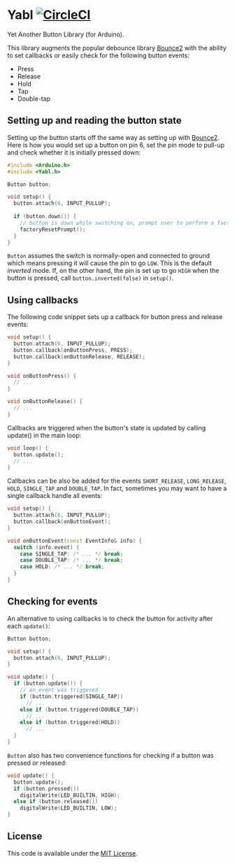 # Yabl [![CircleCI](https://circleci.com/gh/yergin/Yabl.svg?style=svg&circle-token=1b0a9ea68cca27109b3fce1641529184d060c373)](https://circleci.com/gh/yergin/Yabl)
Yet Another Button Library (for Arduino).

This library augments the popular debounce library [Bounce2](https://github.com/thomasfredericks/Bounce2) with the ability to set callbacks or easily check for the following button events:
* Press
* Release
* Hold
* Tap
* Double-tap

## Setting up and reading the button state
Setting up the button starts off the same way as setting up with [Bounce2](https://github.com/thomasfredericks/Bounce2). Here is how you would set up a button on pin 6, set the pin mode to pull-up and check whether it is initially pressed down:
```c++
#include <Arduino.h>
#include <Yabl.h>

Button button;

void setup() {
  button.attach(6, INPUT_PULLUP);
  
  if (button.down()) {
    // button is down while switching on, prompt user to perform a factory reset
    factoryResetPrompt();
  }
}
```
`Button` assumes the switch is normally-open and connected to ground which means pressing it will cause the pin to go `LOW`. This is the default _inverted_ mode. If, on the other hand, the pin is set up to go `HIGH` when the button is pressed, call `button.inverted(false)` in `setup()`.

## Using callbacks
The following code snippet sets up a callback for button press and release events:
```c++
void setup() {
  button.attach(6, INPUT_PULLUP);
  button.callback(onButtonPress, PRESS);
  button.callback(onButtonRelease, RELEASE);
}

void onButtonPress() {
  // ...
}

void onButtonRelease() {
  // ...
}
```
Callbacks are triggered when the button's state is updated by calling update() in the main loop:
```c++
void loop() {
  button.update();
  // ...
}
```
Callbacks can be also be added for the events `SHORT_RELEASE`, `LONG_RELEASE`, `HOLD`, `SINGLE_TAP` and `DOUBLE_TAP`. In fact, sometimes you may want to have a single callback handle all events:
```c++
void setup() {
  button.attach(6, INPUT_PULLUP);
  button.callback(onButtonEvent);
}

void onButtonEvent(const EventInfo& info) {
  switch (info.event) {
    case SINGLE_TAP: /* ... */ break;
    case DOUBLE_TAP: /* ... */ break;
    case HOLD: /* ... */ break;
  }
}
```

## Checking for events
An alternative to using callbacks is to check the button for activity after each `update()`:
```c++
Button button;

void setup() {
  button.attach(6, INPUT_PULLUP);
}

void update() {
  if (button.update()) {
    // an event was triggered
    if (button.triggered(SINGLE_TAP))
      // ...
    else if (button.triggered(DOUBLE_TAP))
      // ...
    else if (button.triggered(HOLD))
      // ...
  }
}
```
`Button` also has two convenience functions for checking if a button was pressed or released:
```c++
void update() {
  button.update();
  if (button.pressed())
    digitalWrite(LED_BUILTIN, HIGH);
  else if (button.released())
    digitalWrite(LED_BUILTIN, LOW);
}
```
## License
This code is available under the [MIT License](http://opensource.org/licenses/mit-license.php).
